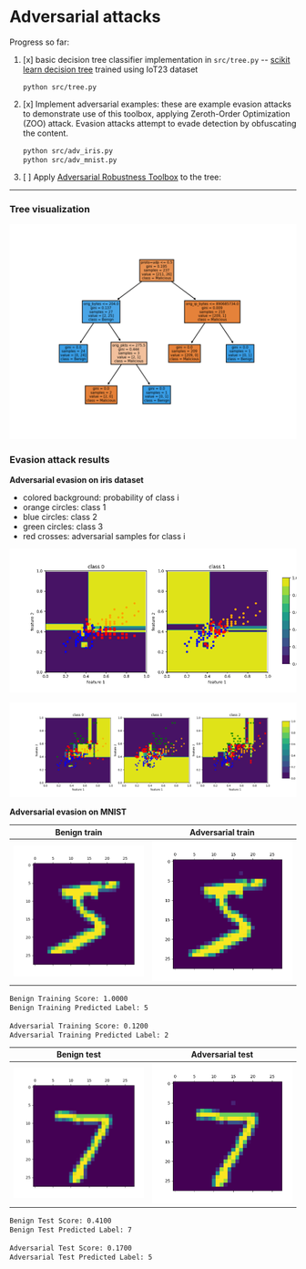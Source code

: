 # Adversarial attacks

Progress so far:

1. [x] basic decision tree classifier implementation in `src/tree.py` -- [scikit learn decision tree][1] trained using IoT23 dataset

    ```text
    python src/tree.py 
    ```

2. [x] Implement adversarial examples: these are example evasion attacks to demonstrate use of this toolbox,
   applying Zeroth-Order Optimization (ZOO) attack. Evasion attacks attempt to evade detection by obfuscating the content.

    ```text
    python src/adv_iris.py
    python src/adv_mnist.py
    ```
    
3. [ ] Apply [Adversarial Robustness Toolbox][2] to the tree:


* * *   
  
### Tree visualization
  
![image](CTU-44-1.png)   
  

### Evasion attack results

**Adversarial evasion on iris dataset**

- colored background: probability of class i
- orange circles: class 1
- blue circles: class 2
- green circles: class 3
- red crosses: adversarial samples for class i


![image](iris_2.png)


![image](iris_3.png)

**Adversarial evasion on MNIST**

| Benign train | Adversarial train  
|---|---|
| ![image](benign_train.png) | ![image](adv_train.png) | 

```
Benign Training Score: 1.0000
Benign Training Predicted Label: 5

Adversarial Training Score: 0.1200
Adversarial Training Predicted Label: 2
```

| Benign test   | Adversarial test  |
|---|---|
| ![image](benign_test.png) | ![image](adv_test.png) |


```
Benign Test Score: 0.4100
Benign Test Predicted Label: 7

Adversarial Test Score: 0.1700
Adversarial Test Predicted Label: 5
```  
  
  
[1]: https://scikit-learn.org/stable/modules/tree.html  
[2]: https://adversarial-robustness-toolbox.readthedocs.io/en/latest/

